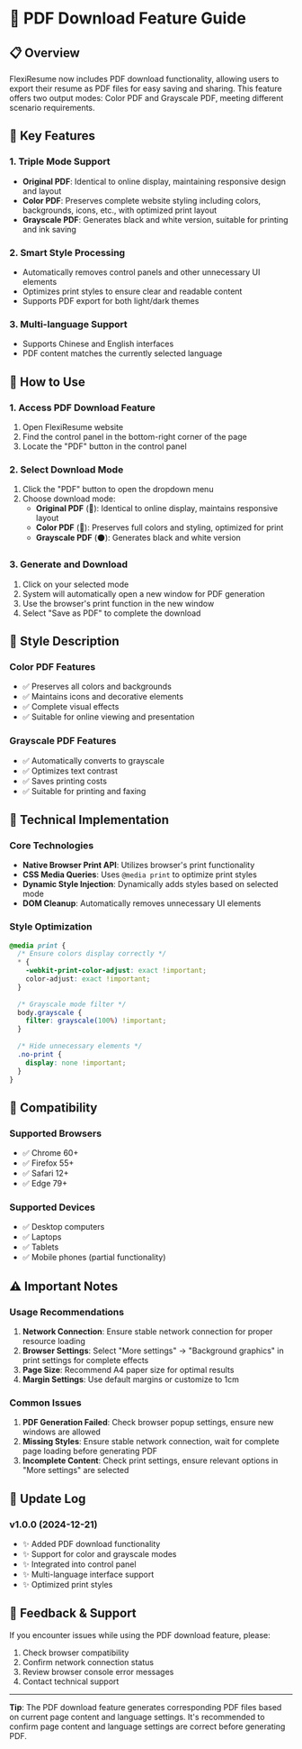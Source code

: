 # 📄 PDF Download Feature Guide

## 📋 Overview

FlexiResume now includes PDF download functionality, allowing users to export their resume as PDF files for easy saving and sharing. This feature offers two output modes: Color PDF and Grayscale PDF, meeting different scenario requirements.

## 🎯 Key Features

### 1. Triple Mode Support
- **Original PDF**: Identical to online display, maintaining responsive design and layout
- **Color PDF**: Preserves complete website styling including colors, backgrounds, icons, etc., with optimized print layout
- **Grayscale PDF**: Generates black and white version, suitable for printing and ink saving

### 2. Smart Style Processing
- Automatically removes control panels and other unnecessary UI elements
- Optimizes print styles to ensure clear and readable content
- Supports PDF export for both light/dark themes

### 3. Multi-language Support
- Supports Chinese and English interfaces
- PDF content matches the currently selected language

## 🚀 How to Use

### 1. Access PDF Download Feature
1. Open FlexiResume website
2. Find the control panel in the bottom-right corner of the page
3. Locate the "PDF" button in the control panel

### 2. Select Download Mode
1. Click the "PDF" button to open the dropdown menu
2. Choose download mode:
   - **Original PDF** (📱): Identical to online display, maintains responsive layout
   - **Color PDF** (🎨): Preserves full colors and styling, optimized for print
   - **Grayscale PDF** (⚫): Generates black and white version

### 3. Generate and Download
1. Click on your selected mode
2. System will automatically open a new window for PDF generation
3. Use the browser's print function in the new window
4. Select "Save as PDF" to complete the download

## 🎨 Style Description

### Color PDF Features
- ✅ Preserves all colors and backgrounds
- ✅ Maintains icons and decorative elements
- ✅ Complete visual effects
- ✅ Suitable for online viewing and presentation

### Grayscale PDF Features
- ✅ Automatically converts to grayscale
- ✅ Optimizes text contrast
- ✅ Saves printing costs
- ✅ Suitable for printing and faxing

## 🔧 Technical Implementation

### Core Technologies
- **Native Browser Print API**: Utilizes browser's print functionality
- **CSS Media Queries**: Uses `@media print` to optimize print styles
- **Dynamic Style Injection**: Dynamically adds styles based on selected mode
- **DOM Cleanup**: Automatically removes unnecessary UI elements

### Style Optimization
```css
@media print {
  /* Ensure colors display correctly */
  * {
    -webkit-print-color-adjust: exact !important;
    color-adjust: exact !important;
  }
  
  /* Grayscale mode filter */
  body.grayscale {
    filter: grayscale(100%) !important;
  }
  
  /* Hide unnecessary elements */
  .no-print {
    display: none !important;
  }
}
```

## 📱 Compatibility

### Supported Browsers
- ✅ Chrome 60+
- ✅ Firefox 55+
- ✅ Safari 12+
- ✅ Edge 79+

### Supported Devices
- ✅ Desktop computers
- ✅ Laptops
- ✅ Tablets
- ✅ Mobile phones (partial functionality)

## ⚠️ Important Notes

### Usage Recommendations
1. **Network Connection**: Ensure stable network connection for proper resource loading
2. **Browser Settings**: Select "More settings" → "Background graphics" in print settings for complete effects
3. **Page Size**: Recommend A4 paper size for optimal results
4. **Margin Settings**: Use default margins or customize to 1cm

### Common Issues
1. **PDF Generation Failed**: Check browser popup settings, ensure new windows are allowed
2. **Missing Styles**: Ensure stable network connection, wait for complete page loading before generating PDF
3. **Incomplete Content**: Check print settings, ensure relevant options in "More settings" are selected

## 🔄 Update Log

### v1.0.0 (2024-12-21)
- ✨ Added PDF download functionality
- ✨ Support for color and grayscale modes
- ✨ Integrated into control panel
- ✨ Multi-language interface support
- ✨ Optimized print styles

## 🤝 Feedback & Support

If you encounter issues while using the PDF download feature, please:

1. Check browser compatibility
2. Confirm network connection status
3. Review browser console error messages
4. Contact technical support

---

**Tip**: The PDF download feature generates corresponding PDF files based on current page content and language settings. It's recommended to confirm page content and language settings are correct before generating PDF.
